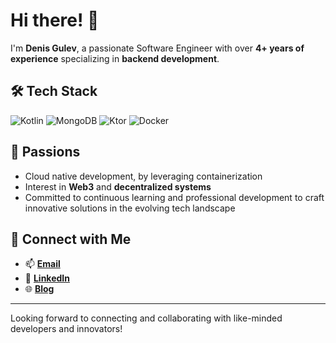 # Hi there! 👋

I'm **Denis Gulev**, a passionate Software Engineer with over **4+ years of experience** specializing in **backend development**.


## 🛠️ Tech Stack

![Kotlin](https://img.shields.io/badge/Kotlin-%230095D5.svg?style=for-the-badge&logo=kotlin&logoColor=white)
![MongoDB](https://img.shields.io/badge/MongoDB-%2347A248.svg?style=for-the-badge&logo=mongodb&logoColor=white)
![Ktor](https://img.shields.io/badge/Ktor-%23645AFA.svg?style=for-the-badge&logo=ktor&logoColor=white)
![Docker](https://img.shields.io/badge/Docker-%232496ED.svg?style=for-the-badge&logo=docker&logoColor=white)

## 🌟 Passions
  - Cloud native development, by leveraging containerization
  - Interest in **Web3** and **decentralized systems**
  - Committed to continuous learning and professional development to craft innovative solutions in the evolving tech landscape
<!--
## 📊 GitHub Stats

![GitHub Stats](https://github-readme-stats.vercel.app/api?username=your-username&show_icons=true&theme=radical)
![Top Languages](https://github-readme-stats.vercel.app/api/top-langs/?username=your-username&layout=compact&theme=radical)
-->
## 🌱 Connect with Me

- 📫 **[Email](denis.gulev@gmail.com)**
- 💼 **[LinkedIn](https://linkedin.com/in/denisgulev/)**
- 🌐 **[Blog](https://denisgulev.com)**

---

Looking forward to connecting and collaborating with like-minded developers and innovators!

<!--
**denisgulev/denisgulev** is a ✨ _special_ ✨ repository because its `README.md` (this file) appears on your GitHub profile.

Here are some ideas to get you started:

- 🔭 I’m currently working on ...
- 🌱 I’m currently learning ...
- 👯 I’m looking to collaborate on ...
- 🤔 I’m looking for help with ...
- 💬 Ask me about ...
- 📫 How to reach me: ...
- 😄 Pronouns: ...
- ⚡ Fun fact: ...
-->
